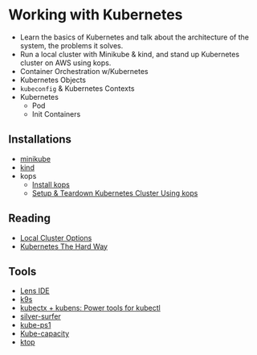 # Working with Kubernetes

- Learn the basics of Kubernetes and talk about the architecture of the system, the problems it solves.
- Run a local cluster with Minikube & kind, and stand up Kubernetes cluster on AWS using kops.
- Container Orchestration w/Kubernetes
- Kubernetes Objects
- `kubeconfig` & Kubernetes Contexts
- Kubernetes
  - Pod
  - Init Containers

## Installations

- [minikube](https://kubernetes.io/docs/tutorials/hello-minikube/)
- [kind](https://kind.sigs.k8s.io/)
- kops
  - [Install kops](https://kops.sigs.k8s.io/getting_started/install/)
  - [Setup & Teardown Kubernetes Cluster Using kops](https://kops.sigs.k8s.io/getting_started/aws/)

## Reading

- [Local Cluster Options](https://www.cncf.io/wp-content/uploads/2020/08/CNCF-Webinar-Navigating-the-Sea-of-Local-Clusters-.pdf)
- [Kubernetes The Hard Way](https://github.com/kelseyhightower/kubernetes-the-hard-way)

## Tools

- [Lens IDE](https://k8slens.dev/)
- [k9s](https://k9scli.io/)
- [kubectx + kubens: Power tools for kubectl](https://github.com/ahmetb/kubectx)
- [silver-surfer](https://github.com/devtron-labs/silver-surfer)
- [kube-ps1](https://github.com/jonmosco/kube-ps1)
- [Kube-capacity](https://github.com/robscott/kube-capacity)
- [ktop](https://github.com/vladimirvivien/ktop)

